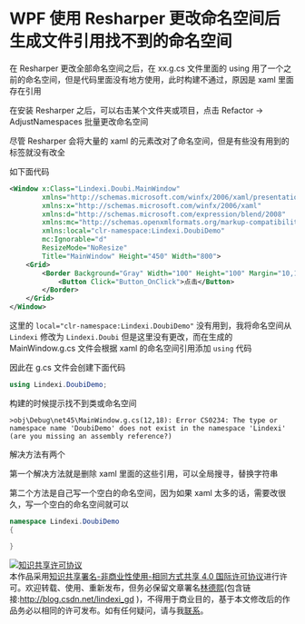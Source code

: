 
# WPF 使用 Resharper 更改命名空间后生成文件引用找不到的命名空间

在 Resharper 更改全部命名空间之后，在 xx.g.cs 文件里面的 using 用了一个之前的命名空间，但是代码里面没有地方使用，此时构建不通过，原因是 xaml 里面存在引用

<!--more-->


<!-- CreateTime:6/18/2020 5:52:59 PM -->



在安装 Resharper 之后，可以右击某个文件夹或项目，点击 Refactor -> AdjustNamespaces 批量更改命名空间

尽管 Resharper 会将大量的 xaml 的元素改对了命名空间，但是有些没有用到的标签就没有改全

如下面代码

```xml
<Window x:Class="Lindexi.Doubi.MainWindow"
        xmlns="http://schemas.microsoft.com/winfx/2006/xaml/presentation"
        xmlns:x="http://schemas.microsoft.com/winfx/2006/xaml"
        xmlns:d="http://schemas.microsoft.com/expression/blend/2008"
        xmlns:mc="http://schemas.openxmlformats.org/markup-compatibility/2006"
        xmlns:local="clr-namespace:Lindexi.DoubiDemo"
        mc:Ignorable="d"
        ResizeMode="NoResize"
        Title="MainWindow" Height="450" Width="800">
    <Grid>
        <Border Background="Gray" Width="100" Height="100" Margin="10,10,10,10" >
            <Button Click="Button_OnClick">点击</Button>
        </Border>
    </Grid>
</Window>

```

这里的 `local="clr-namespace:Lindexi.DoubiDemo"` 没有用到，我将命名空间从 `Lindexi` 修改为 `Lindexi.Doubi` 但是这里没有更改，而在生成的 MainWindow.g.cs 文件会根据 xaml 的命名空间引用添加 `using` 代码

因此在 g.cs 文件会创建下面代码

```csharp
using Lindexi.DoubiDemo;
```

构建的时候提示找不到类或命名空间

```
>obj\Debug\net45\MainWindow.g.cs(12,18): Error CS0234: The type or namespace name 'DoubiDemo' does not exist in the namespace 'Lindexi' (are you missing an assembly reference?)
```

解决方法有两个

第一个解决方法就是删除 xaml 里面的这些引用，可以全局搜寻，替换字符串

第二个方法是自己写一个空白的命名空间，因为如果 xaml 太多的话，需要改很久，写一个空白的命名空间就可以

```csharp
namespace Lindexi.DoubiDemo
{

}
```





<a rel="license" href="http://creativecommons.org/licenses/by-nc-sa/4.0/"><img alt="知识共享许可协议" style="border-width:0" src="https://licensebuttons.net/l/by-nc-sa/4.0/88x31.png" /></a><br />本作品采用<a rel="license" href="http://creativecommons.org/licenses/by-nc-sa/4.0/">知识共享署名-非商业性使用-相同方式共享 4.0 国际许可协议</a>进行许可。欢迎转载、使用、重新发布，但务必保留文章署名[林德熙](http://blog.csdn.net/lindexi_gd)(包含链接:http://blog.csdn.net/lindexi_gd )，不得用于商业目的，基于本文修改后的作品务必以相同的许可发布。如有任何疑问，请与我[联系](mailto:lindexi_gd@163.com)。